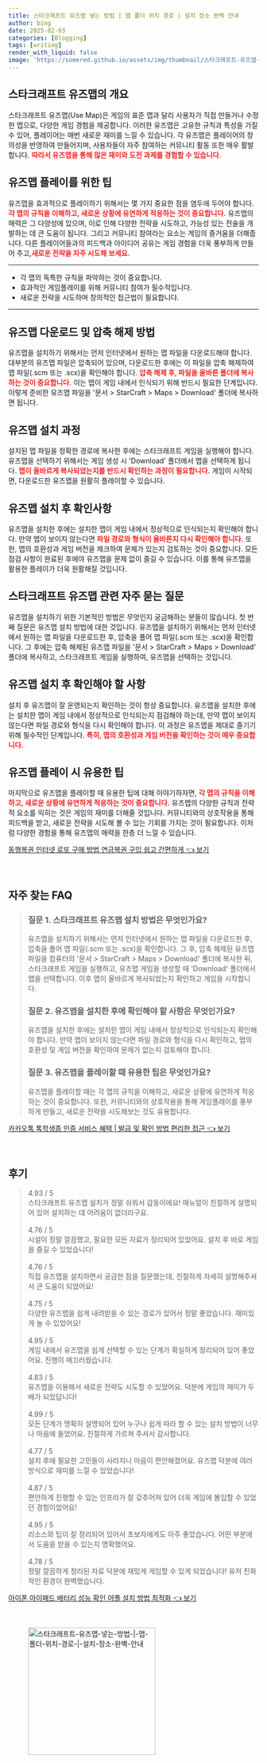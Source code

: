 ```yaml
---
title: 스타크래프트 유즈맵 넣는 방법 | 맵 폴더 위치 경로 | 설치 장소 완벽 안내
author: bing
date: 2025-02-03
categories: [Blogging]
tags: [writing]
render_with_liquid: false
image: 'https://somered.github.io/assets/img/thumbnail/스타크래프트-유즈맵-넣는-방법-|-맵-폴더-위치-경로-|-설치-장소-완벽-안내.webp'
---
```



<h2 id='유즈맵_개요'>스타크래프트 유즈맵의 개요</h2>

<p>스타크래프트 유즈맵(Use Map)은 게임의 표준 맵과 달리 사용자가 직접 만들거나 수정한 맵으로, 다양한 게임 경험을 제공합니다. 이러한 유즈맵은 고유한 규칙과 특성을 가질 수 있어, 플레이어는 매번 새로운 재미를 느낄 수 있습니다. 각 유즈맵은 플레이어의 창의성을 반영하여 만들어지며, 사용자들이 자주 참여하는 커뮤니티 활동 또한 매우 활발합니다. <b><span style="color: #ee2323;">따라서 유즈맵을 통해 많은 재미와 도전 과제를 경험할 수 있습니다.</span></b></p>

<h2 id='유즈맵_플레이_팁'>유즈맵 플레이를 위한 팁</h2>

<p>유즈맵을 효과적으로 플레이하기 위해서는 몇 가지 중요한 점을 염두에 두어야 합니다. <b><span style="color: #ee2323;">각 맵의 규칙을 이해하고, 새로운 상황에 유연하게 적응하는 것이 중요합니다.</span></b> 유즈맵의 매력은 그 다양성에 있으며, 이로 인해 다양한 전략을 시도하고, 가능성 있는 전술을 개발하는 데 큰 도움이 됩니다. 그리고 커뮤니티 참여라는 요소는 게임의 즐거움을 더해줍니다. 다른 플레이어들과의 피드백과 아이디어 공유는 게임 경험을 더욱 풍부하게 만들어 주고,<b><span style="color: #ee2323;">새로운 전략을 자주 시도해 보세요.</span></b></p>

<hr />

<ul>
    <li>각 맵의 독특한 규칙을 파악하는 것이 중요합니다.</li>
    <li>효과적인 게임플레이를 위해 커뮤니티 참여가 필수적입니다.</li>
    <li>새로운 전략을 시도하며 창의적인 접근법이 필요합니다.</li>
</ul>

<hr />

<h2 id='유즈맵_다운로드_방법'>유즈맵 다운로드 및 압축 해제 방법</h2>

<p>유즈맵을 설치하기 위해서는 먼저 인터넷에서 원하는 맵 파일을 다운로드해야 합니다. 대부분의 유즈맵 파일은 압축되어 있으며, 다운로드한 후에는 이 파일을 압축 해제하여 맵 파일(.scm 또는 .scx)을 확인해야 합니다. <b><span style="color: #ee2323;">압축 해제 후, 파일을 올바른 폴더에 복사하는 것이 중요합니다.</span></b> 이는 맵이 게임 내에서 인식되기 위해 반드시 필요한 단계입니다. 이렇게 준비한 유즈맵 파일을 '문서 > StarCraft > Maps > Download' 폴더에 복사하면 됩니다.</p>

<h2 id='유즈맵_설치_과정'>유즈맵 설치 과정</h2>

<p>설치된 맵 파일을 정확한 경로에 복사한 후에는 스타크래프트 게임을 실행해야 합니다. 유즈맵을 선택하기 위해서는 게임 생성 시 'Download' 폴더에서 맵을 선택하게 됩니다. <b><span style="color: #ee2323;">맵이 올바르게 복사되었는지를 반드시 확인하는 과정이 필요합니다.</span></b> 게임이 시작되면, 다운로드한 유즈맵을 원활히 플레이할 수 있습니다.</p>

<h2 id='설치_후_확인사항'>유즈맵 설치 후 확인사항</h2>

<p>유즈맵을 설치한 후에는 설치한 맵이 게임 내에서 정상적으로 인식되는지 확인해야 합니다. 만약 맵이 보이지 않는다면 <b><span style="color: #ee2323;">파일 경로와 형식이 올바른지 다시 확인해야 합니다.</span></b> 또한, 맵의 호환성과 게임 버전을 체크하여 문제가 있는지 검토하는 것이 중요합니다. 모든 점검 사항이 완료된 후에야 유즈맵을 문제 없이 즐길 수 있습니다. 이를 통해 유즈맵을 활용한 플레이가 더욱 원활해질 것입니다.</p>

<h2 id='자주_묻는_질문'>스타크래프트 유즈맵 관련 자주 묻는 질문</h2>

<p>유즈맵을 설치하기 위한 기본적인 방법은 무엇인지 궁금해하는 분들이 많습니다. 첫 번째 질문은 유즈맵 설치 방법에 대한 것입니다. 유즈맵을 설치하기 위해서는 먼저 인터넷에서 원하는 맵 파일을 다운로드한 후, 압축을 풀어 맵 파일(.scm 또는 .scx)을 확인합니다. 그 후에는 압축 해제된 유즈맵 파일을 '문서 > StarCraft > Maps > Download' 폴더에 복사하고, 스타크래프트 게임을 실행하여, 유즈맵을 선택하는 것입니다.</p>

<h2 id='유즈맵_확인사항'>유즈맵 설치 후 확인해야 할 사항</h2>

<p>설치 후 유즈맵이 잘 운영되는지 확인하는 것이 항상 중요합니다. 유즈맵을 설치한 후에는 설치한 맵이 게임 내에서 정상적으로 인식되는지 점검해야 하는데, 만약 맵이 보이지 않는다면 파일 경로와 형식을 다시 확인해야 합니다. 이 과정은 유즈맵을 제대로 즐기기 위해 필수적인 단계입니다. <b><span style="color: #ee2323;">특히, 맵의 호환성과 게임 버전을 확인하는 것이 매우 중요합니다.</span></b></p>

<h2 id='유즈맵_플레이_팁'>유즈맵 플레이 시 유용한 팁</h2>

<p>마지막으로 유즈맵을 플레이할 때 유용한 팁에 대해 이야기하자면, <b><span style="color: #ee2323;">각 맵의 규칙을 이해하고, 새로운 상황에 유연하게 적응하는 것이 중요합니다.</span></b> 유즈맵의 다양한 규칙과 전략적 요소를 익히는 것은 게임의 재미를 더해줄 것입니다. 커뮤니티와의 상호작용을 통해 피드백을 받고, 새로운 전략을 시도해 볼 수 있는 기회를 가지는 것이 필요합니다. 이처럼 다양한 경험을 통해 유즈맵의 매력을 한층 더 느낄 수 있습니다.</p>


<p><a class="click-button" title="동행복권 인터넷 로또 구매 방법 연금복권 구입 쉽고 간편하게" href="https://somered.github.io/posts/%EB%8F%99%ED%96%89%EB%B3%B5%EA%B6%8C-%EC%9D%B8%ED%84%B0%EB%84%B7-%EB%A1%9C%EB%98%90-%EA%B5%AC%EB%A7%A4-%EB%B0%A9%EB%B2%95-%EC%97%B0%EA%B8%88%EB%B3%B5%EA%B6%8C-%EA%B5%AC%EC%9E%85-%EC%89%BD%EA%B3%A0-%EA%B0%84%ED%8E%B8%ED%95%98%EA%B2%8C/" rel="dofollow">동행복권 인터넷 로또 구매 방법 연금복권 구입 쉽고 간편하게 👈 보기</a></p><br>
<h2 id='자주_찾는_FAQ'>자주 찾는 FAQ</h2>
<div itemscope="" itemtype="https://schema.org/FAQPage"> 
<blockquote> 
<div itemscope="" itemprop="mainEntity" itemtype="https://schema.org/Question"> 
<h3 itemprop="name">질문 1. 스타크래프트 유즈맵 설치 방법은 무엇인가요?</h3> 
<div itemscope="" itemprop="acceptedAnswer" itemtype="https://schema.org/Answer"> 
<span itemprop="text"> 
<p>유즈맵을 설치하기 위해서는 먼저 인터넷에서 원하는 맵 파일을 다운로드한 후, 압축을 풀어 맵 파일(.scm 또는 .scx)을 확인합니다. 그 후, 압축 해제된 유즈맵 파일을 컴퓨터의 '문서 > StarCraft > Maps > Download' 폴더에 복사한 뒤, 스타크래프트 게임을 실행하고, 유즈맵 게임을 생성할 때 'Download' 폴더에서 맵을 선택합니다. 이후 맵이 올바르게 복사되었는지 확인하고 게임을 시작합니다.</p> 
</span> 
</div> 
</div> 

<div itemscope="" itemprop="mainEntity" itemtype="https://schema.org/Question"> 
<h3 itemprop="name">질문 2. 유즈맵을 설치한 후에 확인해야 할 사항은 무엇인가요?</h3> 
<div itemscope="" itemprop="acceptedAnswer" itemtype="https://schema.org/Answer"> 
<span itemprop="text"> 
<p>유즈맵을 설치한 후에는 설치한 맵이 게임 내에서 정상적으로 인식되는지 확인해야 합니다. 만약 맵이 보이지 않는다면 파일 경로와 형식을 다시 확인하고, 맵의 호환성 및 게임 버전을 확인하여 문제가 없는지 검토해야 합니다.</p> 
</span> 
</div> 
</div> 

<div itemscope="" itemprop="mainEntity" itemtype="https://schema.org/Question"> 
<h3 itemprop="name">질문 3. 유즈맵을 플레이할 때 유용한 팁은 무엇인가요?</h3> 
<div itemscope="" itemprop="acceptedAnswer" itemtype="https://schema.org/Answer"> 
<span itemprop="text"> 
<p>유즈맵을 플레이할 때는 각 맵의 규칙을 이해하고, 새로운 상황에 유연하게 적응하는 것이 중요합니다. 또한, 커뮤니티와의 상호작용을 통해 게임플레이를 풍부하게 만들고, 새로운 전략을 시도해보는 것도 유용합니다.</p> 
</span> 
</div> 
</div> 
</blockquote> 
</div>
<p><a class="click-button" title="카카오톡 톡학생증 인증 서비스 혜택 | 발급 및 확인 방법 편리한 접근" href="https://somered.github.io/posts/%EC%B9%B4%EC%B9%B4%EC%98%A4%ED%86%A1-%ED%86%A1%ED%95%99%EC%83%9D%EC%A6%9D-%EC%9D%B8%EC%A6%9D-%EC%84%9C%EB%B9%84%EC%8A%A4-%ED%98%9C%ED%83%9D-%EB%B0%9C%EA%B8%89-%EB%B0%8F-%ED%99%95%EC%9D%B8-%EB%B0%A9%EB%B2%95-%ED%8E%B8%EB%A6%AC%ED%95%9C-%EC%A0%91%EA%B7%BC/" rel="dofollow">카카오톡 톡학생증 인증 서비스 혜택 | 발급 및 확인 방법 편리한 접근 👈 보기</a></p><br>
<h2 id='후기'>후기</h2>
<div itemscope itemtype="https://schema.org/Product">
  <blockquote>
  <div itemprop="review" itemscope itemtype="https://schema.org/Review">
      <div itemprop="reviewRating" itemscope itemtype="https://schema.org/Rating"> <span itemprop="ratingValue">4.93</span> / <span itemprop="bestRating">5</span> </div>
      <span itemprop="reviewBody">스타크래프트 유즈맵 설치가 정말 쉬워서 감동이에요! 매뉴얼이 친절하게 설명되어 있어 설치하는 데 어려움이 없더라구요.</span>
  </div>
  <br>
  <div itemprop="review" itemscope itemtype="https://schema.org/Review">
      <div itemprop="reviewRating" itemscope itemtype="https://schema.org/Rating"> <span itemprop="ratingValue">4.76</span> / <span itemprop="bestRating">5</span> </div>
      <span itemprop="reviewBody">시설이 정말 깔끔했고, 필요한 모든 자료가 정리되어 있었어요. 설치 후 바로 게임을 즐길 수 있었습니다!</span>
  </div>
  <br>
  <div itemprop="review" itemscope itemtype="https://schema.org/Review">
      <div itemprop="reviewRating" itemscope itemtype="https://schema.org/Rating"> <span itemprop="ratingValue">4.76</span> / <span itemprop="bestRating">5</span> </div>
      <span itemprop="reviewBody">직접 유즈맵을 설치하면서 궁금한 점을 질문했는데, 친절하게 자세히 설명해주셔서 큰 도움이 되었어요!</span>
  </div>
  <br>
  <div itemprop="review" itemscope itemtype="https://schema.org/Review">
      <div itemprop="reviewRating" itemscope itemtype="https://schema.org/Rating"> <span itemprop="ratingValue">4.75</span> / <span itemprop="bestRating">5</span> </div>
      <span itemprop="reviewBody">다양한 유즈맵을 쉽게 내려받을 수 있는 경로가 있어서 정말 좋았습니다. 재미있게 놀 수 있었어요!</span>
  </div>
  <br>
  <div itemprop="review" itemscope itemtype="https://schema.org/Review">
      <div itemprop="reviewRating" itemscope itemtype="https://schema.org/Rating"> <span itemprop="ratingValue">4.95</span> / <span itemprop="bestRating">5</span> </div>
      <span itemprop="reviewBody">게임 내에서 유즈맵을 쉽게 선택할 수 있는 단계가 확실하게 정리되어 있어 좋았어요. 진행이 매끄러웠습니다.</span>
  </div>
  <br>
  <div itemprop="review" itemscope itemtype="https://schema.org/Review">
      <div itemprop="reviewRating" itemscope itemtype="https://schema.org/Rating"> <span itemprop="ratingValue">4.83</span> / <span itemprop="bestRating">5</span> </div>
      <span itemprop="reviewBody">유즈맵을 이용해서 새로운 전략도 시도할 수 있었어요. 덕분에 게임의 재미가 두 배가 되었답니다!</span>
  </div>
  <br>
  <div itemprop="review" itemscope itemtype="https://schema.org/Review">
      <div itemprop="reviewRating" itemscope itemtype="https://schema.org/Rating"> <span itemprop="ratingValue">4.99</span> / <span itemprop="bestRating">5</span> </div>
      <span itemprop="reviewBody">모든 단계가 명확히 설명되어 있어 누구나 쉽게 따라 할 수 있는 설치 방법이 너무나 마음에 들었어요. 친절하게 가르쳐 주셔서 감사합니다.</span>
  </div>
  <br>
  <div itemprop="review" itemscope itemtype="https://schema.org/Review">
      <div itemprop="reviewRating" itemscope itemtype="https://schema.org/Rating"> <span itemprop="ratingValue">4.77</span> / <span itemprop="bestRating">5</span> </div>
      <span itemprop="reviewBody">설치 후에 필요한 고민들이 사라지니 마음이 편안해졌어요. 유즈맵 덕분에 여러 방식으로 재미를 느낄 수 있었습니다!</span>
  </div>
  <br>
  <div itemprop="review" itemscope itemtype="https://schema.org/Review">
      <div itemprop="reviewRating" itemscope itemtype="https://schema.org/Rating"> <span itemprop="ratingValue">4.87</span> / <span itemprop="bestRating">5</span> </div>
      <span itemprop="reviewBody">편안하게 진행할 수 있는 인프라가 잘 갖추어져 있어 더욱 게임에 몰입할 수 있었던 경험이었어요!</span>
  </div>
  <br>
  <div itemprop="review" itemscope itemtype="https://schema.org/Review">
      <div itemprop="reviewRating" itemscope itemtype="https://schema.org/Rating"> <span itemprop="ratingValue">4.95</span> / <span itemprop="bestRating">5</span> </div>
      <span itemprop="reviewBody">리소스와 팁이 잘 정리되어 있어서 초보자에게도 아주 좋았습니다. 어떤 부분에서 도움을 받을 수 있는지 명확했어요.</span>
  </div>
  <br>
  <div itemprop="review" itemscope itemtype="https://schema.org/Review">
      <div itemprop="reviewRating" itemscope itemtype="https://schema.org/Rating"> <span itemprop="ratingValue">4.78</span> / <span itemprop="bestRating">5</span> </div>
      <span itemprop="reviewBody">정말 깔끔하게 정리된 자료 덕분에 재밌게 게임할 수 있게 되었습니다! 유저 친화적인 환경이 완벽했습니다.</span>
  </div>
  </blockquote>
</div>
<p><a class="click-button" title="아이폰 아이패드 배터리 성능 확인 어플 설치 방법 최적화" href="https://somered.github.io/posts/%EC%95%84%EC%9D%B4%ED%8F%B0-%EC%95%84%EC%9D%B4%ED%8C%A8%EB%93%9C-%EB%B0%B0%ED%84%B0%EB%A6%AC-%EC%84%B1%EB%8A%A5-%ED%99%95%EC%9D%B8-%EC%96%B4%ED%94%8C-%EC%84%A4%EC%B9%98-%EB%B0%A9%EB%B2%95-%EC%B5%9C%EC%A0%81%ED%99%94/" rel="dofollow">아이폰 아이패드 배터리 성능 확인 어플 설치 방법 최적화 👈 보기</a></p><br>
<figure class="image"><img src="https://somered.github.io/assets/img/thumbnail/스타크래프트-유즈맵-넣는-방법-|-맵-폴더-위치-경로-|-설치-장소-완벽-안내.webp" alt="스타크래프트-유즈맵-넣는-방법-|-맵-폴더-위치-경로-|-설치-장소-완벽-안내" width="256" height="256"></figure>